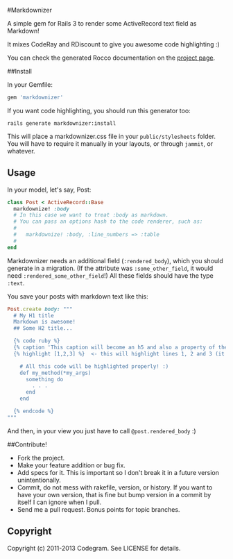 #Markdownizer

A simple gem for Rails 3 to render some ActiveRecord text field as Markdown!

It mixes CodeRay and RDiscount to give you awesome code highlighting :)

You can check the generated Rocco documentation on the [project
page](http://codegram.github.com/markdownizer).

##Install

In your Gemfile:

```ruby
gem 'markdownizer'
```

If you want code highlighting, you should run this generator too:

```
rails generate markdownizer:install
```

This will place a markdownizer.css file in your `public/stylesheets` folder.
You will have to require it manually in your layouts, or through `jammit`, or
whatever.

## Usage

In your model, let's say, Post:

```ruby
class Post < ActiveRecord::Base
  markdownize! :body
  # In this case we want to treat :body as markdown.
  # You can pass an options hash to the code renderer, such as:
  #
  #   markdownize! :body, :line_numbers => :table
  #
end
```

Markdownizer needs an additional field (`:rendered_body`), which you should
generate in a migration. (If the attribute was `:some_other_field`, it would need
`:rendered_some_other_field`!) All these fields should have the type `:text`.

You save your posts with markdown text like this:

```ruby
Post.create body: """
  # My H1 title
  Markdown is awesome!
  ## Some H2 title...

  {% code ruby %}
  {% caption 'This caption will become an h5 and also a property of the enclosing div' %}
  {% highlight [1,2,3] %}  <- this will highlight lines 1, 2 and 3 (it accepts a Range as well)

    # All this code will be highlighted properly! :)
    def my_method(*my_args)
      something do
        . . .
      end
    end

  {% endcode %}
"""
```

And then, in your view you just have to call `@post.rendered_body` :)

##Contribute!

* Fork the project.
* Make your feature addition or bug fix.
* Add specs for it. This is important so I don't break it in a future
  version unintentionally.
* Commit, do not mess with rakefile, version, or history.
  If you want to have your own version, that is fine but bump version
  in a commit by itself I can ignore when I pull.
* Send me a pull request. Bonus points for topic branches.

## Copyright

Copyright (c) 2011-2013 Codegram. See LICENSE for details.
